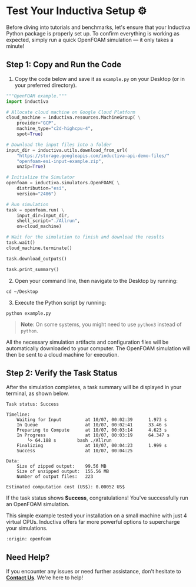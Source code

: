 # Test Your Inductiva Setup ⚙️
Before diving into tutorials and benchmarks, let's ensure that your Inductiva Python package is properly set up. 
To confirm everything is working as expected, simply run a quick OpenFOAM simulation — it only takes a minute!

## Step 1: Copy and Run the Code

1. Copy the code below and save it as `example.py` on your Desktop (or in your preferred directory).

```python
"""OpenFOAM example."""
import inductiva

# Allocate cloud machine on Google Cloud Platform
cloud_machine = inductiva.resources.MachineGroup( \
    provider="GCP",
    machine_type="c2d-highcpu-4",
    spot=True)

# Download the input files into a folder
input_dir = inductiva.utils.download_from_url(
    "https://storage.googleapis.com/inductiva-api-demo-files/"
    "openfoam-esi-input-example.zip",
    unzip=True)

# Initialize the Simulator
openfoam = inductiva.simulators.OpenFOAM( \
    distribution="esi",
    version="2406")

# Run simulation 
task = openfoam.run( \
    input_dir=input_dir,
    shell_script="./Allrun",
    on=cloud_machine)

# Wait for the simulation to finish and download the results
task.wait()
cloud_machine.terminate()

task.download_outputs()

task.print_summary()
```

2. Open your command line, then navigate to the Desktop by running:

```
cd ~/Desktop
```

3. Execute the Python script by running:

```
python example.py
```

> **Note**: On some systems, you might need to use `python3` instead of `python`.

All the necessary simulation artifacts and configuration files will be automatically downloaded to your computer. The OpenFOAM simulation will then be sent to a cloud machine for execution.

## Step 2: Verify the Task Status
After the simulation completes, a task summary will be displayed in your terminal, as shown below. 

```
Task status: Success

Timeline:
	Waiting for Input         at 10/07, 00:02:39      1.973 s
	In Queue                  at 10/07, 00:02:41      33.46 s
	Preparing to Compute      at 10/07, 00:03:14      4.623 s
	In Progress               at 10/07, 00:03:19      64.347 s
		└> 64.188 s        bash ./Allrun
	Finalizing                at 10/07, 00:04:23      1.999 s
	Success                   at 10/07, 00:04:25      

Data:
	Size of zipped output:    99.56 MB
	Size of unzipped output:  155.56 MB
	Number of output files:   223

Estimated computation cost (US$): 0.00052 US$
```

If the task status shows **Success**, congratulations! You've successfully run an OpenFOAM simulation.

This simple example tested your installation on a small machine with just 4 virtual CPUs. Inductiva offers far more powerful 
options to supercharge your simulations.

```{banner_small}
:origin: openfoam
```

## Need Help?
If you encounter any issues or need further assistance, don't hesitate to [**Contact Us**](mailto:support@inductiva.ai). We're here to help!